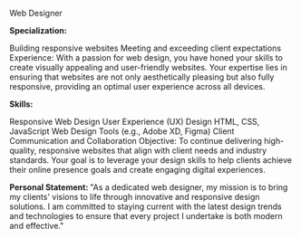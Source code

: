 Web Designer

<b>Specialization:</b>

Building responsive websites
Meeting and exceeding client expectations
Experience:
With a passion for web design, you have honed your skills to create visually appealing and user-friendly websites. Your expertise lies in ensuring that websites are not only aesthetically pleasing but also fully responsive, providing an optimal user experience across all devices.

<b>Skills:</b>

Responsive Web Design
User Experience (UX) Design
HTML, CSS, JavaScript
Web Design Tools (e.g., Adobe XD, Figma)
Client Communication and Collaboration
Objective:
To continue delivering high-quality, responsive websites that align with client needs and industry standards. Your goal is to leverage your design skills to help clients achieve their online presence goals and create engaging digital experiences.

<b> Personal Statement: </b>
"As a dedicated web designer, my mission is to bring my clients' visions to life through innovative and responsive design solutions. I am committed to staying current with the latest design trends and technologies to ensure that every project I undertake is both modern and effective."
